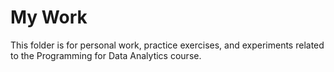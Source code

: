 # My Work

This folder is for   personal work, practice exercises, and experiments related to the Programming for Data Analytics course.